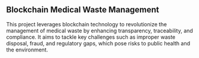 ## Blockchain Medical Waste Management
This project leverages blockchain technology to revolutionize the management of medical waste by enhancing transparency, traceability, and compliance. It aims to tackle key challenges such as improper waste disposal, fraud, and regulatory gaps, which pose risks to public health and the environment.
